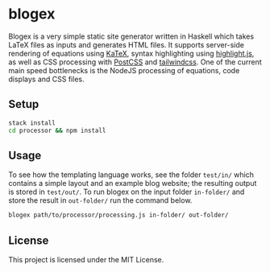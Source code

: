 # blogex

Blogex is a very simple static site generator written in Haskell which takes
LaTeX files as inputs and generates HTML files. It supports server-side
rendering of equations using [KaTeX](https://katex.org/), syntax highlighting
using [highlight.js](https://highlightjs.org/), as well as CSS processing with
[PostCSS](https://postcss.org/) and [tailwindcss](https://tailwindcss.com/).
One of the current main speed bottlenecks is the NodeJS processing of equations,
code displays and CSS files.

## Setup

```bash
stack install
cd processor && npm install
```

## Usage

To see how the templating language works, see the folder `test/in/` which
contains a simple layout and an example blog website; the resulting output is
stored in `test/out/`. To run blogex on the input folder `in-folder/` and
store the result in `out-folder/` run the command below.

```bash
blogex path/to/processor/processing.js in-folder/ out-folder/
```

## License

This project is licensed under the MIT License.
